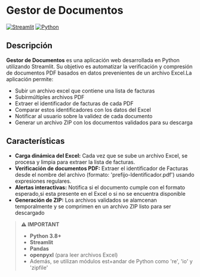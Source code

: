 # Gestor de Documentos

[![Streamlit](https://img.shields.io/badge/Deploy%20with-Streamlit-FF4B4B?logo=streamlit)](https://streamlit.io)
[![Python](https://img.shields.io/badge/Python-3.8%2B-blue?logo=python)](https://www.python.org)

## Descripción
**Gestor de Documentos** es una  aplicación web desarrollada en Python utilizando Streamlit. Su objetivo es automatizar la verificación y compresión de documentos PDF basados en datos prevenientes de un archivo Excel.La aplicación permite:

- Subir un archivo excel que contiene una lista de facturas
- Subirmúltiples archivos PDF
- Extraer el identificador de facturas de cada PDF
- Comparar estos identificadores con los datos del Excel
- Notificar al usuario sobre la validez de cada documento
- Generar un archivo ZIP con los documentos validados para su descarga

## Características

- **Carga dinámica del Excel:** Cada vez que se sube un archivo Excel, se procesa y limpia para extraer la lista de facturas.
- **Verificación de documentos PDF:** Extraer el identificador de Facturas desde el nombre del archivo (formato: 'prefijo-Identificador.pdf') usando expresiones regulares.
- **Alertas interactivas:** Notifica si el documento cumple con el formato esperado,si esta presente en el Excel o si no se encuentra disponible
- **Generación de ZIP:** Los archivos validados se alamcenan temporalmente y se comprimen en un archivo ZIP listo para ser descargado

> **⚠️ IMPORTANT**
> 
> - **Python 3.8+**
> - **Streamlit**
> - **Pandas**
> - **openpyxl** (para leer archivos Excel)
> - Además, se utilizan módulos est+andar de Python como 're', 'io' y 'zipfile'
